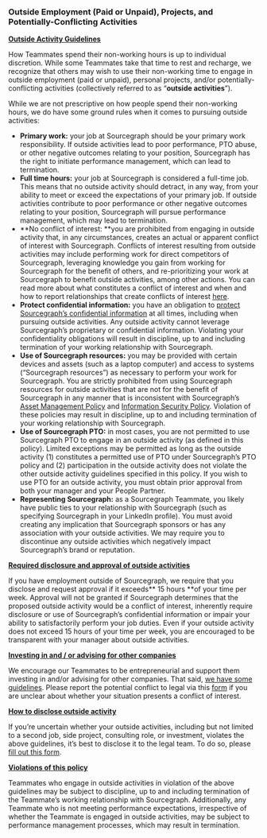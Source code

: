 ### **Outside Employment (Paid or Unpaid), Projects, and Potentially-Conflicting Activities**

**<span style="text-decoration:underline;">Outside Activity Guidelines</span>**

How Teammates spend their non-working hours is up to individual discretion. While some Teammates take that time to rest and recharge, we recognize that others may wish to use their non-working time to engage in outside employment (paid or unpaid), personal projects, and/or potentially-conflicting activities (collectively referred to as “**outside activities**”).

While we are not prescriptive on how people spend their non-working hours, we do have some ground rules when it comes to pursuing outside activities:

- **Primary work:** your job at Sourcegraph should be your primary work responsibility. If outside activities lead to poor performance, PTO abuse, or other negative outcomes relating to your position, Sourcegraph has the right to initiate performance management, which can lead to termination.
- **Full time hours:** your job at Sourcegraph is considered a full-time job. This means that no outside activity should detract, in any way, from your ability to meet or exceed the expectations of your primary job. If outside activities contribute to poor performance or other negative outcomes relating to your position, Sourcegraph will pursue performance management, which may lead to termination.
- **No conflict of interest: **you are prohibited from engaging in outside activity that, in any circumstances, creates an actual or apparent conflict of interest with Sourcegraph. Conflicts of interest resulting from outside activities may include performing work for direct competitors of Sourcegraph, leveraging knowledge you gain from working for Sourcegraph for the benefit of others, and re-prioritizing your work at Sourcegraph to benefit outside activities, among other actions. You can read more about what constitutes a conflict of interest and when and how to report relationships that create conflicts of interest [here](https://handbook.sourcegraph.com/company-info-and-process/communication/code_of_conduct/#sts=Conflicts%20of%20interest).
- **Protect confidential information:** you have an obligation to [protect Sourcegraph’s confidential information](https://handbook.sourcegraph.com/company-info-and-process/communication/code_of_conduct/#respect-others-and-their-property-and-confidential-information) at all times, including when pursuing outside activities. Any outside activity cannot leverage Sourcegraph’s proprietary or confidential information. Violating your confidentiality obligations will result in discipline, up to and including termination of your working relationship with Sourcegraph.
- **Use of Sourcegraph resources:** you may be provided with certain devices and assets (such as a laptop computer) and access to systems (“Sourcegraph resources”) as necessary to perform your work for Sourcegraph. You are strictly prohibited from using Sourcegraph resources for outside activities that are not for the benefit of Sourcegraph in any manner that is inconsistent with Sourcegraph’s [Asset Management Policy](https://handbook.sourcegraph.com/company-info-and-process/policies/asset-management-policy/) and [Information Security Policy](https://handbook.sourcegraph.com/company-info-and-process/policies/information-security-policy/). Violation of these policies may result in discipline, up to and including termination of your working relationship with Sourcegraph.
- **Use of Sourcegraph PTO:** in most cases, you are not permitted to use Sourcegraph PTO to engage in an outside activity (as defined in this policy). Limited exceptions may be permitted as long as the outside activity (1) constitutes a permitted use of PTO under Sourcegraph’s PTO policy and (2) participation in the outside activity does not violate the other outside activity guidelines specified in this policy. If you wish to use PTO for an outside activity, you must obtain prior approval from both your manager and your People Partner.
- **Representing Sourcegraph:** as a Sourcegraph Teammate, you likely have public ties to your relationship with Sourcegraph (such as specifying Sourcegraph in your LinkedIn profile). You must avoid creating any implication that Sourcegraph sponsors or has any association with your outside activities. We may require you to discontinue any outside activities which negatively impact Sourcegraph’s brand or reputation.

**<span style="text-decoration:underline;">Required disclosure and approval of outside activities</span>**

If you have employment outside of Sourcegraph, we require that you disclose and request approval if it exceeds** 15 hours **of your time per week. Approval will not be granted if Sourcegraph determines that the proposed outside activity would be a conflict of interest, inherently require disclosure or use of Sourcegraph’s confidential information or impair your ability to satisfactorily perform your job duties. Even if your outside activity does not exceed 15 hours of your time per week, you are encouraged to be transparent with your manager about outside activities.

**<span style="text-decoration:underline;">Investing in and / or advising for other companies </span>**

We encourage our Teammates to be entrepreneurial and support them investing in and/or advising for other companies. That said, [we have some guidelines](https://handbook.sourcegraph.com/company-info-and-process/communication/code_of_conduct/#sts=Conflicts%20of%20interest). Please report the potential conflict to legal via this [form](https://forms.gle/WGhq5DsGDr1yxkPm6) if you are unclear about whether your situation presents a conflict of interest.

**<span style="text-decoration:underline;">How to disclose outside activity </span>**

If you’re uncertain whether your outside activities, including but not limited to a second job, side project, consulting role, or investment, violates the above guidelines, it’s best to disclose it to the legal team. To do so, please [fill out this form](https://docs.google.com/forms/d/e/1FAIpQLSdHRPU3yy4RAvuIhpoT1LN2Dkpox992XMd5yA2-qC2NFU8-bQ/viewform).

**<span style="text-decoration:underline;">Violations of this policy</span>**

Teammates who engage in outside activities in violation of the above guidelines may be subject to discipline, up to and including termination of the Teammate’s working relationship with Sourcegraph. Additionally, any Teammate who is not meeting performance expectations, irrespective of whether the Teammate is engaged in outside activities, may be subject to performance management processes, which may result in termination.

